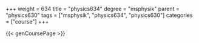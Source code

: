 +++
weight = 634
title = "physics634"
degree = "msphysik"
parent = "physics630"
tags = ["msphysik", "physics634", "physics630"]
categories = ["course"]
+++

{{< genCoursePage >}}
